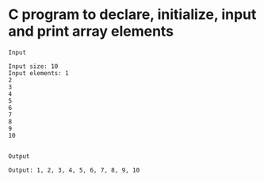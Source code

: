 # C program to declare, initialize, input and print array elements

```
Input

Input size: 10
Input elements: 1
2
3
4
5
6
7
8
9
10


Output

Output: 1, 2, 3, 4, 5, 6, 7, 8, 9, 10
```
